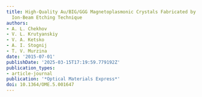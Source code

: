 ```yaml
---
title: High-Quality Au/BIG/GGG Magnetoplasmonic Crystals Fabricated by a Combined
  Ion-Beam Etching Technique
authors:
- A. L. Chekhov
- V. L. Krutyanskiy
- V. A. Ketsko
- A. I. Stognij
- T. V. Murzina
date: '2015-07-01'
publishDate: '2025-03-15T17:19:59.779192Z'
publication_types:
- article-journal
publication: '*Optical Materials Express*'
doi: 10.1364/OME.5.001647
---
```

